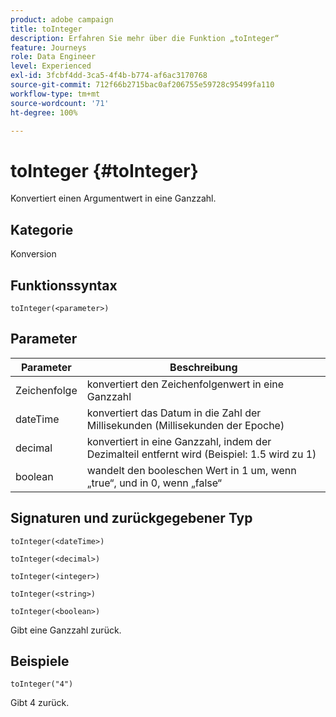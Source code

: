 ```yaml
---
product: adobe campaign
title: toInteger
description: Erfahren Sie mehr über die Funktion „toInteger“
feature: Journeys
role: Data Engineer
level: Experienced
exl-id: 3fcbf4dd-3ca5-4f4b-b774-af6ac3170768
source-git-commit: 712f66b2715bac0af206755e59728c95499fa110
workflow-type: tm+mt
source-wordcount: '71'
ht-degree: 100%

---
```


# toInteger {#toInteger}

Konvertiert einen Argumentwert in eine Ganzzahl.

## Kategorie

Konversion

## Funktionssyntax

`toInteger(<parameter>)`

## Parameter

| Parameter | Beschreibung |
|--- |--- |
| Zeichenfolge | konvertiert den Zeichenfolgenwert in eine Ganzzahl |
| dateTime | konvertiert das Datum in die Zahl der Millisekunden (Millisekunden der Epoche) |
| decimal | konvertiert in eine Ganzzahl, indem der Dezimalteil entfernt wird (Beispiel: 1.5 wird zu 1) |
| boolean | wandelt den booleschen Wert in 1 um, wenn „true“, und in 0, wenn „false“ |

## Signaturen und zurückgegebener Typ

`toInteger(<dateTime>)`

`toInteger(<decimal>)`

`toInteger(<integer>)`

`toInteger(<string>)`

`toInteger(<boolean>)`

Gibt eine Ganzzahl zurück.

## Beispiele

`toInteger("4")`

Gibt 4 zurück.

